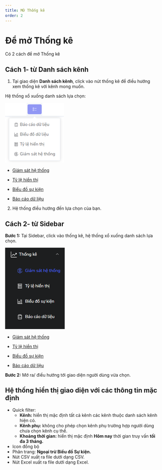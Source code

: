 ```yaml
---
title: Mở Thống kê
order: 2
---
```

# Để mở Thống kê
Có 2 cách để mở Thống kê

## Cách 1- từ Danh sách kênh
1. Tại giao diện **Danh sách kênh**, click vào nút thống kê để điều hướng xem thống kê với kênh mong muốn.

Hệ thống xổ xuống danh sách lựa chọn:

![](../image/icon-redirect.png)

* [Giám sát hệ thống](./3-monitor-system)

* [Tỷ lệ hiển thị](./4-fillrate)

* [Biểu đồ sự kiện](./5-data-reporting)

* [Báo cáo dữ liệu](./6-event-chart/1-default)

2. Hệ thống điều hướng đến lựa chọn của bạn.

## Cách 2- từ Sidebar

**Bước 1:** Tại Sidebar, click vào thống kê, hệ thống xổ xuống danh sách lựa chọn.

![](../image/select-statistic.png)

* [Giám sát hệ thống](./3-monitor-system)

* [Tỷ lệ hiển thị](./4-fillrate)

* [Biểu đồ sự kiện](./5-data-reporting)

* [Báo cáo dữ liệu](./6-event-chart/1-default)

**Bước 2:** 
Mở ra/ điều hướng tới giao diện người dùng vừa chọn.

## Hệ thống hiển thị giao diện với các thông tin mặc định
* Quick filter: 
    * **Kênh:** hiển thị mặc định tất cả kênh các kênh thuộc danh sách kênh hiện có.
    * **Kênh phụ:** không cho phép chọn kênh phụ trường hợp người dùng chưa chọn kênh cụ thể.
    * **Khoảng thời gian:** hiển thị mặc định **Hôm nay** thời gian truy vấn **tối đa 3 tháng.**
* Icon đồng bộ
* Phân trang: **Ngoại trừ Biểu đồ Sự kiện.**
* Nút CSV xuất ra file dưới dạng CSV.
* Nút Excel xuất ra file dưới dạng Excel.




